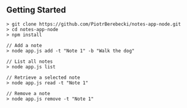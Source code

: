## Getting Started

    > git clone https://github.com/PiotrBerebecki/notes-app-node.git
    > cd notes-app-node
    > npm install
    
    // Add a note
    > node app.js add -t "Note 1" -b "Walk the dog"
    
    // List all notes
    > node app.js list
    
    // Retrieve a selected note
    > node app.js read -t "Note 1"
    
    // Remove a note
    > node app.js remove -t "Note 1"
